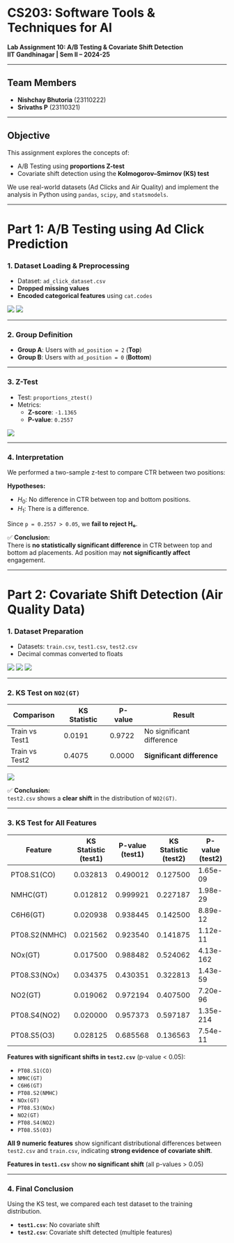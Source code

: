 # **CS203: Software Tools & Techniques for AI**  
**Lab Assignment 10: A/B Testing & Covariate Shift Detection**  
**IIT Gandhinagar | Sem II – 2024-25**

---

## **Team Members**
- **Nishchay Bhutoria** (23110222)  
- **Srivaths P** (23110321)

---

## **Objective**
This assignment explores the concepts of:
- A/B Testing using **proportions Z-test**
- Covariate shift detection using the **Kolmogorov–Smirnov (KS) test**

We use real-world datasets (Ad Clicks and Air Quality) and implement the analysis in Python using `pandas`, `scipy`, and `statsmodels`.

---

# **Part 1: A/B Testing using Ad Click Prediction**

### **1. Dataset Loading & Preprocessing**
- Dataset: `ad_click_dataset.csv`
- **Dropped missing values**
- **Encoded categorical features** using `cat.codes`

![](images/1.png)
![](images/2.png)

---

### **2. Group Definition**
- **Group A**: Users with `ad_position = 2` (**Top**)  
- **Group B**: Users with `ad_position = 0` (**Bottom**)

---

### **3. Z-Test**
- Test: `proportions_ztest()`
- Metrics:
  - **Z-score**: `-1.1365`
  - **P-value**: `0.2557`

![](images/3.png)

---

### **4. Interpretation**

We performed a two-sample z-test to compare CTR between two positions:

**Hypotheses:**
- $H_0$: No difference in CTR between top and bottom positions.
- $H_1$: There is a difference.

Since `p = 0.2557 > 0.05`, we **fail to reject H₀**.

✅ **Conclusion:**  
There is **no statistically significant difference** in CTR between top and bottom ad placements. Ad position may **not significantly affect** engagement.

---

# **Part 2: Covariate Shift Detection (Air Quality Data)**

### **1. Dataset Preparation**
- Datasets: `train.csv`, `test1.csv`, `test2.csv`
- Decimal commas converted to floats

![](images/4.png)
![](images/5.png)
![](images/6.png)

---

### **2. KS Test on `NO2(GT)`**

| Comparison         | KS Statistic | P-value | Result                  |
|--------------------|--------------|---------|--------------------------|
| Train vs Test1     | 0.0191       | 0.9722  | No significant difference |
| Train vs Test2     | 0.4075       | 0.0000  | **Significant difference** |

![](images/7.png)

✅ **Conclusion:**  
`test2.csv` shows a **clear shift** in the distribution of `NO2(GT)`.

---

### **3. KS Test for All Features**

| **Feature**       | **KS Statistic (test1)** | **P-value (test1)** | **KS Statistic (test2)** | **P-value (test2)** |
|-------------------|--------------------------|----------------------|---------------------------|----------------------|
| PT08.S1(CO)       | 0.032813                 | 0.490012             | 0.127500                  | 1.65e-09             |
| NMHC(GT)          | 0.012812                 | 0.999921             | 0.227187                  | 1.98e-29             |
| C6H6(GT)          | 0.020938                 | 0.938445             | 0.142500                  | 8.89e-12             |
| PT08.S2(NMHC)     | 0.021562                 | 0.923540             | 0.141875                  | 1.12e-11             |
| NOx(GT)           | 0.017500                 | 0.988482             | 0.524062                  | 4.13e-162            |
| PT08.S3(NOx)      | 0.034375                 | 0.430351             | 0.322813                  | 1.43e-59             |
| NO2(GT)           | 0.019062                 | 0.972194             | 0.407500                  | 7.20e-96             |
| PT08.S4(NO2)      | 0.020000                 | 0.957373             | 0.597187                  | 1.35e-214            |
| PT08.S5(O3)       | 0.028125                 | 0.685568             | 0.136563                  | 7.54e-11             |

**Features with significant shifts in `test2.csv`** (p-value < 0.05):

- `PT08.S1(CO)`  
- `NMHC(GT)`  
- `C6H6(GT)`  
- `PT08.S2(NMHC)`  
- `NOx(GT)`  
- `PT08.S3(NOx)`  
- `NO2(GT)`  
- `PT08.S4(NO2)`  
- `PT08.S5(O3)`  

**All 9 numeric features** show significant distributional differences between `test2.csv` and `train.csv`, indicating **strong evidence of covariate shift**.

**Features in `test1.csv`** show **no significant shift** (all p-values > 0.05)

---

### **4. Final Conclusion**

Using the KS test, we compared each test dataset to the training distribution.

- **`test1.csv`**: No covariate shift
- **`test2.csv`**: Covariate shift detected (multiple features)
